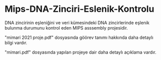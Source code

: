 # Mips-DNA-Zinciri-Eslenik-Kontrolu
DNA zincirinin eşleniğini ve veri kümesindeki DNA zincirlerinde eşlenik bulunma durumunu kontrol eden MIPS asssembly projesidir. 

"mimari 2021 proje.pdf" dosyasında göörev tanımı hakkında daha detaylı bilgi vardır.

"mimari.pdf" dosyasında yapılan projeye dair daha detaylı açıklama vardır.
